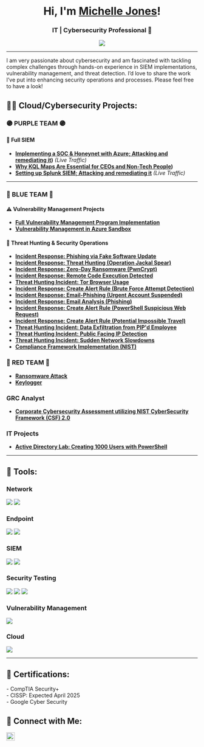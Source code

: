 <h1 align="center">Hi, I'm <a href="https://www.linkedin.com/in/michelle-y-jones/">Michelle Jones</a>!</h1>
<h3 align="center">IT | Cybersecurity Professional 🔐</h3>

<div align="center">
    <a href="https://www.linkedin.com/in/michelle-y-jones"><img src="https://img.shields.io/badge/-LinkedIn-0072b1?&style=for-the-badge&logo=linkedin&logoColor=white" /></a>
</div>

---

I am very passionate about cybersecurity and am fascinated with tackling complex challenges through hands-on experience in SIEM implementations, vulnerability management, and threat detection. I’d love to share the work I’ve put into enhancing security operations and processes. Please feel free to have a look!

<h2>👨‍💻 Cloud/Cybersecurity Projects:</h2>

### 🟣 PURPLE TEAM 🟣
#### 🎯 Full SIEM
- **[Implementing a SOC & Honeynet with Azure; Attacking and remediating it](https://github.com/MicheJones/building-a-soc-honeynet-in-azure-live-traffic-/tree/main))** *(Live Traffic)*
- **[Why KQL Maps Are Essential for CEOs and Non-Tech People](https://github.com/MicheJones/KQL-Maps-Are-Essential-for-CEOs/tree/main))**
- **[Setting up Splunk SIEM; Attacking and remediating it](https://github.com/MicheJones/Splunk-Lab/tree/main)** *(Live Traffic)*  

---

### 🔵 BLUE TEAM 🔵
#### ⚠️ Vulnerability Management Projects
- **[Full Vulnerability Management Program Implementation](https://github.com/MicheJones/vulnerability-management-program)**  
- **[Vulnerability Management in Azure Sandbox](https://github.com/MicheJones/vulnerability-management-with-nessus-on-sandbox-network)**
 
#### 🚨 Threat Hunting & Security Operations
- **[Incident Response: Phishing via Fake Software Update ](https://github.com/MicheJones/Incident-Response/tree/main)**
- **[Incident Response: Threat Hunting (Operation Jackal Spear) ](https://github.com/MicheJones/Threat-Hunting-Scenario-Operation-Jackal-Spear/tree/main)**
- **[Incident Response: Zero-Day Ransomware (PwnCrypt)](https://github.com/MicheJones/Incident-Response-Plan-Zero-Day-Ransomware/tree/main)**
- **[Incident Response: Remote Code Execution Detected](https://github.com/MicheJones/Threat-Hunt-Report-Remote-Code-Execution-Detection-/tree/main)**
- **[Threat Hunting Incident: Tor Browser Usage](https://github.com/MicheJones/Threat-Hunt-Report-Unauthorized-TOR-Usage/tree/main)**
- **[Incident Response: Create Alert Rule (Brute Force Attempt Detection)](https://github.com/MicheJones/Incident-Response-Brute-Force-Attempt-Detection/tree/main)**
- **[Incident Response: Email-Phishing (Urgent Account Suspended)](https://github.com/MicheJones/Incident-Response-Email-Phishing-Urgent/tree/main)**
- **[Incident Response: Email Analysis (Phishing)](https://github.com/MicheJones/Email-Analysis-Phishing-/tree/main)**
- **[Incident Response: Create Alert Rule (PowerShell Suspicious Web Request)](https://github.com/TrevinoParker7/Create-Alert-Rule-PowerShell-Suspicious-Web-Request-/tree/main)**
- **[Incident Response: Create Alert Rule (Potential Impossible Travel)](https://github.com/TrevinoParker7/Potential-Impossible-Travel-Alert/tree/main)**
- **[Threat Hunting Incident: Data Exfiltration from PIP'd Employee](https://github.com/TrevinoParker7/Data-Exfiltration/tree/main)**
- **[Threat Hunting Incident: Public Facing IP Detection](https://github.com/TrevinoParker7/DeviceInfo-Public-Ip-Address-Detected)**
- **[Threat Hunting Incident: Sudden Network Slowdowns](https://github.com/TrevinoParker7/Sudden-Network-Slowdowns/tree/main)**
- **[Compliance Framework Implementation (NIST)](https://github.com/trevinoparker7/NIST-Compliance/tree/main)**   
    
### 🔴 RED TEAM 🔴
- **[Ransomware Attack](https://github.com/trevinoparker7/ransomware-attack)**  
- **[Keylogger](https://github.com/trevinoparker7/keylogger)**

### GRC Analyst ###
- **[Corporate Cybersecurity Assessment utilizing NIST CyberSecurity Framework (CSF) 2.0](https://github.com/TrevinoParker7/GRC-Analyst-Project)**

###   IT Projects
- **[Active Directory Lab: Creating 1000 Users with PowerShell](https://github.com/trevinoparker7/AD-Lab)**

  
---
<h2>🧰 Tools:</h2>

### Network
<div>
    <img src="https://img.shields.io/badge/-Active%20Directory-0078D4?&style=for-the-badge&logo=Windows&logoColor=white" />
    <img src="https://img.shields.io/badge/-Wireshark-1679A7?&style=for-the-badge&logo=Wireshark&logoColor=white" />
</div>

### Endpoint
<div>
    <img src="https://img.shields.io/badge/-Microsoft_Defender_for_Endpoint-00A4EF?&style=for-the-badge&logo=Microsoft&logoColor=white" />
    <img src="https://img.shields.io/badge/-Kali%20Linux-557C89?&style=for-the-badge&logo=Kali%20Linux&logoColor=white" />
</div>

### SIEM
<div>
    <img src="https://img.shields.io/badge/-Microsoft_Sentinel-00A4EF?&style=for-the-badge&logo=Microsoft&logoColor=white" />
    <img src="https://img.shields.io/badge/-Splunk-000000?&style=for-the-badge&logo=Splunk&logoColor=white" />
</div>

### Security Testing
<div>
    <img src="https://img.shields.io/badge/-Atomic_Red_Team-FF0000?&style=for-the-badge&logo=atomic-red-team&logoColor=white" />
    <img src="https://img.shields.io/badge/-PowerShell-2E6DBF?&style=for-the-badge&logo=PowerShell&logoColor=white" />
    <img src="https://img.shields.io/badge/-Bash-4EAA25?&style=for-the-badge&logo=GNU%20Bash&logoColor=white" />
</div>

### Vulnerability Management
<div>
    <img src="https://img.shields.io/badge/-Tenable-3E4D88?&style=for-the-badge&logo=Tenable&logoColor=white" />
</div>

### Cloud
<div>
    <img src="https://img.shields.io/badge/-Microsoft%20Azure-0078D4?&style=for-the-badge&logo=Microsoft%20Azure&logoColor=white" />
</div>

---

<h2>📜 Certifications:</h2>
- CompTIA Security+ <br>- CISSP: Expected April 2025 <br>- Google Cyber Security

<h2>🤳 Connect with Me:</h2>
<a href="https://www.linkedin.com/in/michelle-y-jones"><img src="https://cdn.jsdelivr.net/npm/simple-icons@v3/icons/linkedin.svg" width="22px" alt="LinkedIn" /></a>
